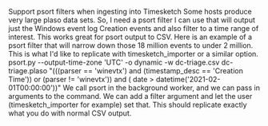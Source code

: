 Support psort filters when ingesting into Timesketch
Some hosts produce very large plaso data sets. So, I need a psort filter I can use that will output just the Windows event log Creation events and also filter to a time range of interest. This works great for psort output to CSV.
Here is an example of a psort filter that will narrow down those 18 million events to under 2 million. This is what I'd like to replicate with timesketch_importer or a similar option.
psort.py --output-time-zone 'UTC' -o dynamic -w dc-triage.csv dc-triage.plaso "(((parser == 'winevtx') and (timestamp_desc == 'Creation Time')) or (parser != 'winevtx')) and ( date > datetime('2021-02-01T00:00:00'))"
  We call psort in the background worker, and we can pass in arguments to the command. We can add a filter argument and let the user (timesketch_importer for example) set that. This should replicate exactly what you do with normal CSV output.